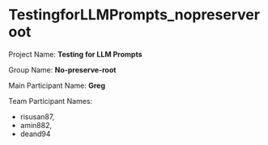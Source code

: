 # TestingforLLMPrompts_nopreserveroot


Project Name: **Testing for LLM Prompts**

Group Name: **No-preserve-root**

Main Participant Name: **Greg**

Team Participant Names: 
- risusan87,
- amin882,
- deand94
